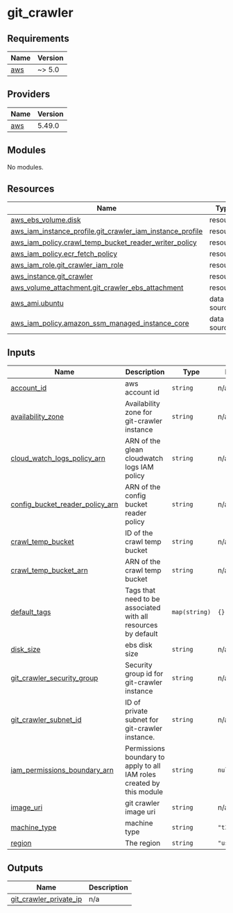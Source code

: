 # git_crawler

<!-- BEGINNING OF PRE-COMMIT-TERRAFORM DOCS HOOK -->
## Requirements

| Name | Version |
|------|---------|
| <a name="requirement_aws"></a> [aws](#requirement\_aws) | ~> 5.0 |

## Providers

| Name | Version |
|------|---------|
| <a name="provider_aws"></a> [aws](#provider\_aws) | 5.49.0 |

## Modules

No modules.

## Resources

| Name | Type |
|------|------|
| [aws_ebs_volume.disk](https://registry.terraform.io/providers/hashicorp/aws/latest/docs/resources/ebs_volume) | resource |
| [aws_iam_instance_profile.git_crawler_iam_instance_profile](https://registry.terraform.io/providers/hashicorp/aws/latest/docs/resources/iam_instance_profile) | resource |
| [aws_iam_policy.crawl_temp_bucket_reader_writer_policy](https://registry.terraform.io/providers/hashicorp/aws/latest/docs/resources/iam_policy) | resource |
| [aws_iam_policy.ecr_fetch_policy](https://registry.terraform.io/providers/hashicorp/aws/latest/docs/resources/iam_policy) | resource |
| [aws_iam_role.git_crawler_iam_role](https://registry.terraform.io/providers/hashicorp/aws/latest/docs/resources/iam_role) | resource |
| [aws_instance.git_crawler](https://registry.terraform.io/providers/hashicorp/aws/latest/docs/resources/instance) | resource |
| [aws_volume_attachment.git_crawler_ebs_attachment](https://registry.terraform.io/providers/hashicorp/aws/latest/docs/resources/volume_attachment) | resource |
| [aws_ami.ubuntu](https://registry.terraform.io/providers/hashicorp/aws/latest/docs/data-sources/ami) | data source |
| [aws_iam_policy.amazon_ssm_managed_instance_core](https://registry.terraform.io/providers/hashicorp/aws/latest/docs/data-sources/iam_policy) | data source |

## Inputs

| Name | Description | Type | Default | Required |
|------|-------------|------|---------|:--------:|
| <a name="input_account_id"></a> [account\_id](#input\_account\_id) | aws account id | `string` | n/a | yes |
| <a name="input_availability_zone"></a> [availability\_zone](#input\_availability\_zone) | Availability zone for git-crawler instance | `string` | n/a | yes |
| <a name="input_cloud_watch_logs_policy_arn"></a> [cloud\_watch\_logs\_policy\_arn](#input\_cloud\_watch\_logs\_policy\_arn) | ARN of the glean cloudwatch logs IAM policy | `string` | n/a | yes |
| <a name="input_config_bucket_reader_policy_arn"></a> [config\_bucket\_reader\_policy\_arn](#input\_config\_bucket\_reader\_policy\_arn) | ARN of the config bucket reader policy | `string` | n/a | yes |
| <a name="input_crawl_temp_bucket"></a> [crawl\_temp\_bucket](#input\_crawl\_temp\_bucket) | ID of the crawl temp bucket | `string` | n/a | yes |
| <a name="input_crawl_temp_bucket_arn"></a> [crawl\_temp\_bucket\_arn](#input\_crawl\_temp\_bucket\_arn) | ARN of the crawl temp bucket | `string` | n/a | yes |
| <a name="input_default_tags"></a> [default\_tags](#input\_default\_tags) | Tags that need to be associated with all resources by default | `map(string)` | `{}` | no |
| <a name="input_disk_size"></a> [disk\_size](#input\_disk\_size) | ebs disk size | `string` | n/a | yes |
| <a name="input_git_crawler_security_group"></a> [git\_crawler\_security\_group](#input\_git\_crawler\_security\_group) | Security group id for git-crawler instance | `string` | n/a | yes |
| <a name="input_git_crawler_subnet_id"></a> [git\_crawler\_subnet\_id](#input\_git\_crawler\_subnet\_id) | ID of private subnet for git-crawler instance. | `string` | n/a | yes |
| <a name="input_iam_permissions_boundary_arn"></a> [iam\_permissions\_boundary\_arn](#input\_iam\_permissions\_boundary\_arn) | Permissions boundary to apply to all IAM roles created by this module | `string` | `null` | no |
| <a name="input_image_uri"></a> [image\_uri](#input\_image\_uri) | git crawler image uri | `string` | n/a | yes |
| <a name="input_machine_type"></a> [machine\_type](#input\_machine\_type) | machine type | `string` | `"t3.medium"` | no |
| <a name="input_region"></a> [region](#input\_region) | The region | `string` | `"us-east-1"` | no |

## Outputs

| Name | Description |
|------|-------------|
| <a name="output_git_crawler_private_ip"></a> [git\_crawler\_private\_ip](#output\_git\_crawler\_private\_ip) | n/a |
<!-- END OF PRE-COMMIT-TERRAFORM DOCS HOOK -->
